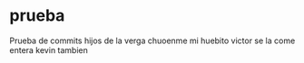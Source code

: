 # prueba
Prueba de commits
hijos de la verga chuoenme mi huebito
victor se la come entera
kevin tambien
